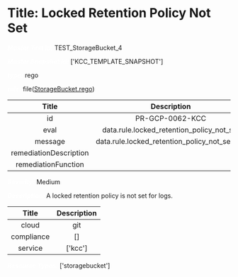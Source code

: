 



# Title: Locked Retention Policy Not Set


***<font color="white">Master Test Id:</font>*** TEST_StorageBucket_4

***<font color="white">Master Snapshot Id:</font>*** ['KCC_TEMPLATE_SNAPSHOT']

***<font color="white">type:</font>*** rego

***<font color="white">rule:</font>*** file([StorageBucket.rego])  
  
  
  
  

|Title|Description|
| :---: | :---: |
|id|PR-GCP-0062-KCC|
|eval|data.rule.locked_retention_policy_not_set|
|message|data.rule.locked_retention_policy_not_set_err|
|remediationDescription||
|remediationFunction||


***<font color="white">Severity:</font>*** Medium

***<font color="white">Description:</font>*** A locked retention policy is not set for logs.  
  
  

|Title|Description|
| :---: | :---: |
|cloud|git|
|compliance|[]|
|service|['kcc']|


***<font color="white">Resource Types:</font>*** ['storagebucket']


[StorageBucket.rego]: https://github.com/prancer-io/prancer-compliance-test/tree/master/google/kcc/StorageBucket.rego
